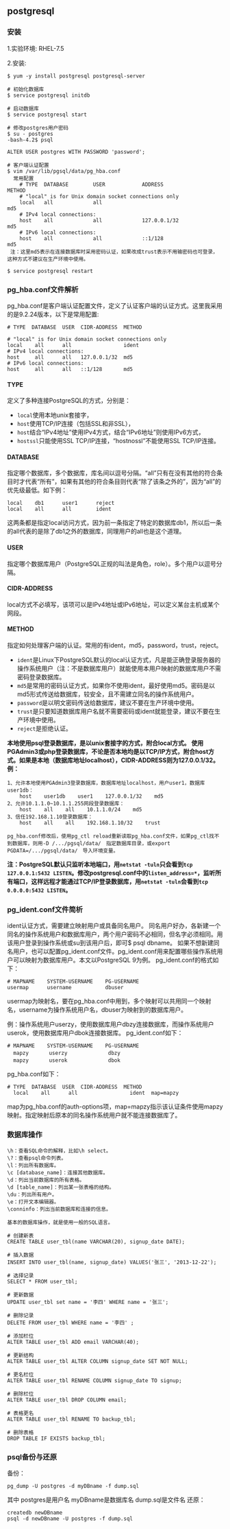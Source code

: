 ## postgresql

### 安装
1.实验环境: RHEL-7.5

2.安装:
```
$ yum -y install postgresql postgresql-server

# 初始化数据库
$ service postgresql initdb

# 启动数据库
$ service postgresql start

# 修改postgres用户密码
$ su - postgres
-bash-4.2$ psql

ALTER USER postgres WITH PASSWORD 'password';

# 客户端认证配置
$ vim /var/lib/pgsql/data/pg_hba.conf
  常用配置
    # TYPE  DATABASE        USER            ADDRESS                 METHOD
    # "local" is for Unix domain socket connections only
    local   all             all                                     md5
    # IPv4 local connections:
    host    all             all             127.0.0.1/32            md5
    # IPv6 local connections:
    host    all             all             ::1/128                 md5
 注：这里md5表示在连接数据库时采用密码认证，如果改成trust表示不用输密码也可登录，这种方式不建议在生产环境中使用。
 
$ service postgresql restart

```

### pg_hba.conf文件解析
pg_hba.conf是客户端认证配置文件，定义了认证客户端的认证方式。这里我采用的是9.2.24版本，以下是常用配置:
```
# TYPE  DATABASE  USER  CIDR-ADDRESS  METHOD
 
# "local" is for Unix domain socket connections only
local    all      all                 ident
# IPv4 local connections:
host     all      all   127.0.0.1/32  md5
# IPv6 local connections:
host     all      all   ::1/128       md5
```

#### TYPE
定义了多种连接PostgreSQL的方式，分别是：
* `local`使用本地unix套接字，
* `host`使用TCP/IP连接（包括SSL和非SSL），
* `host`结合“IPv4地址”使用IPv4方式，结合“IPv6地址”则使用IPv6方式，
* `hostssl`只能使用SSL TCP/IP连接，“hostnossl”不能使用SSL TCP/IP连接。</br>

#### DATABASE
指定哪个数据库，多个数据库，库名间以逗号分隔。“all”只有在没有其他的符合条目时才代表“所有”，如果有其他的符合条目则代表“除了该条之外的”，因为“all”的优先级最低。如下例：
```
local    db1      user1      reject
local    all      all        ident
```
这两条都是指定local访问方式，因为前一条指定了特定的数据库db1，所以后一条的all代表的是除了db1之外的数据库，同理用户的all也是这个道理。

#### USER
指定哪个数据库用户（PostgreSQL正规的叫法是角色，role）。多个用户以逗号分隔。</br>
#### CIDR-ADDRESS
local方式不必填写，该项可以是IPv4地址或IPv6地址，可以定义某台主机或某个网段。<br>
#### METHOD
指定如何处理客户端的认证。常用的有ident，md5，password，trust，reject。</br>

* `ident`是Linux下PostgreSQL默认的local认证方式，凡是能正确登录服务器的操作系统用户（注：不是数据库用户）就能使用本用户映射的数据库用户不需密码登录数据库。
* `md5`是常用的密码认证方式，如果你不使用ident，最好使用md5。密码是以md5形式传送给数据库，较安全，且不需建立同名的操作系统用户。</br>
* `password`是以明文密码传送给数据库，建议不要在生产环境中使用。</br>
* `trust`是只要知道数据库用户名就不需要密码或ident就能登录，建议不要在生产环境中使用。</br>
* `reject`是拒绝认证。

**本地使用psql登录数据库，是以unix套接字的方式，附合local方式。
使用PGAdmin3或php登录数据库，不论是否本地均是以TCP/IP方式，附合host方式。如果是本地（数据库地址localhost），CIDR-ADDRESS则为127.0.0.1/32。
例：**
```
1、允许本地使用PGAdmin3登录数据库，数据库地址localhost，用户user1，数据库user1db：
    host    user1db    user1    127.0.0.1/32    md5
2、允许10.1.1.0~10.1.1.255网段登录数据库：
    host    all    all    10.1.1.0/24    md5
3、信任192.168.1.10登录数据库：
    host    all    all    192.168.1.10/32    trust
```
    pg_hba.conf修改后，使用pg_ctl reload重新读取pg_hba.conf文件，如果pg_ctl找不到数据库，则用-D /.../pgsql/data/　指定数据库目录，或export PGDATA=/.../pgsql/data/　导入环境变量。

**注：PostgreSQL默认只监听本地端口，用`netstat -tuln`只会看到`tcp 127.0.0.1:5432 LISTEN`。修改postgresql.conf中的`listen_address=*`，监听所有端口，这样远程才能通过TCP/IP登录数据库，用`netstat -tuln`会看到`tcp 0.0.0.0:5432 LISTEN`。**

### pg_ident.conf文件简析
ident认证方式，需要建立映射用户或具备同名用户。
同名用户好办，各新建一个同名的操作系统用户和数据库用户，两个用户密码不必相同，但名字必须相同。用该用户登录到操作系统或su到该用户后，即可$ psql dbname。
如果不想新建同名用户，也可以配置pg_ident.conf文件。pg_ident.conf用来配置哪些操作系统用户可以映射为数据库用户。本文以PostgreSQL 9为例。
pg_ident.conf的格式如下：
```
# MAPNAME    SYSTEM-USERNAME    PG-USERNAME
usermap      username           dbuser
```
usermap为映射名，要在pg_hba.conf中用到，多个映射可以共用同一个映射名，username为操作系统用户名，dbuser为映射到的数据库用户。

例：操作系统用户userzy，使用数据库用户dbzy连接数据库，而操作系统用户userok，使用数据库用户dbok连接数据库。
pg_ident.conf如下：
```
# MAPNAME    SYSTEM-USERNAME    PG-USERNAME
  mapzy　　　　userzy　　　　　　　　dbzy
  mapzy　　　　userok　　　　　　　　dbok
```
pg_hba.conf如下：
```
# TYPE  DATABASE  USER  CIDR-ADDRESS  METHOD
  local    all      all                 ident  map=mapzy
```
map为pg_hba.conf的auth-options项，map=mapzy指示该认证条件使用mapzy映射。指定映射后原本的同名操作系统用户就不能连接数据库了。

### 数据库操作

```
\h：查看SQL命令的解释，比如\h select。
\?：查看psql命令列表。
\l：列出所有数据库。
\c [database_name]：连接其他数据库。
\d：列出当前数据库的所有表格。
\d [table_name]：列出某一张表格的结构。
\du：列出所有用户。
\e：打开文本编辑器。
\conninfo：列出当前数据库和连接的信息。

基本的数据库操作，就是使用一般的SQL语言。

# 创建新表 
CREATE TABLE user_tbl(name VARCHAR(20), signup_date DATE);

# 插入数据 
INSERT INTO user_tbl(name, signup_date) VALUES('张三', '2013-12-22');

# 选择记录 
SELECT * FROM user_tbl;

# 更新数据 
UPDATE user_tbl set name = '李四' WHERE name = '张三';

# 删除记录 
DELETE FROM user_tbl WHERE name = '李四' ;

# 添加栏位 
ALTER TABLE user_tbl ADD email VARCHAR(40);

# 更新结构 
ALTER TABLE user_tbl ALTER COLUMN signup_date SET NOT NULL;

# 更名栏位 
ALTER TABLE user_tbl RENAME COLUMN signup_date TO signup;

# 删除栏位 
ALTER TABLE user_tbl DROP COLUMN email;

# 表格更名 
ALTER TABLE user_tbl RENAME TO backup_tbl;

# 删除表格 
DROP TABLE IF EXISTS backup_tbl;
```

### psql备份与还原

备份：

    pg_dump -U postgres -d myDBname -f dump.sql
其中
postgres是用户名
myDBname是数据库名
dump.sql是文件名
还原：

    createdb newDBname
    psql -d newDBname -U postgres -f dump.sql





